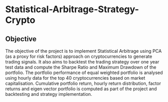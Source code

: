 # Statistical-Arbitrage-Strategy-Crypto

## Objective
The objective of the project is to implement Statistical Arbitrage using PCA (as a proxy for risk  factors) approach on cryptocurrencies to generate trading signals. It also aims to backtest the  trading strategy over one year test data and compute the Sharpe Ratio and Maximum  Drawdown of the portfolio.
The portfolio performance of equal weighted portfolio is analysed using hourly data for the top  40 cryptocurrencies based on market capitalisation. Cumulative portfolio return, hourly return  distribution, factor returns and eigen vector portfolio is computed as part of the project and backtesting and strategy implementation.
